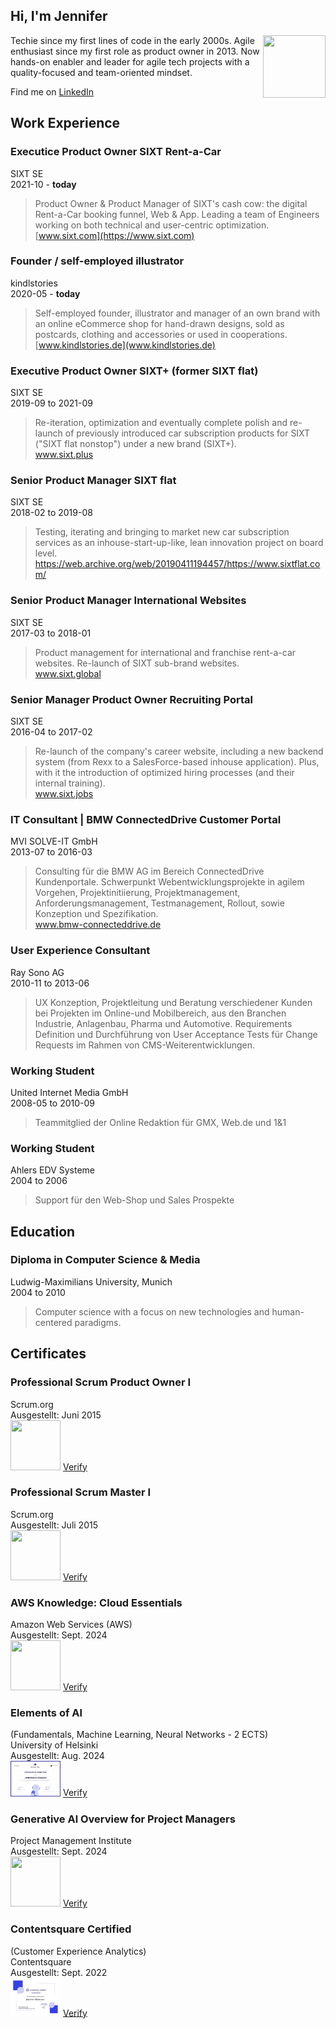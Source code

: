 

## Hi, I'm Jennifer
<img src="https://avatars.githubusercontent.com/u/20593806" width="100" height="100" padding-left="10px" align="right" float="left">
Techie since my first lines of code in the early 2000s. Agile enthusiast since my first role as product owner in 2013. Now hands-on enabler and leader for agile tech projects with a quality-focused and team-oriented mindset.
 
Find me on [LinkedIn](https://www.linkedin.com/in/jennifer-kleimaier/ "LinkedIn")
  
  

## Work Experience

### Executice Product Owner SIXT Rent-a-Car
SIXT SE   
2021-10 - **today**  
> Product Owner & Product Manager of SIXT's cash cow: the digital Rent-a-Car booking funnel, Web & App. Leading a team of Engineers working on both technical and user-centric optimization.  
> [www.sixt.com](https://www.sixt.com)

### Founder / self-employed illustrator
kindlstories  
2020-05 - **today**
> Self-employed founder, illustrator and manager of an own brand with an online eCommerce shop for hand-drawn designs, sold as postcards, clothing and accessories or used in cooperations.  
> [www.kindlstories.de](www.kindlstories.de)

### Executive Product Owner SIXT+ (former SIXT flat)
SIXT SE  
2019-09 to 2021-09
> Re-iteration, optimization and eventually complete polish and re-launch of previously introduced car subscription products for SIXT ("SIXT flat nonstop") under a new brand (SIXT+).  
> www.sixt.plus

### Senior Product Manager SIXT flat
SIXT SE  
2018-02 to 2019-08
> Testing, iterating and bringing to market new car subscription services as an inhouse-start-up-like, lean innovation project on board level.  
> https://web.archive.org/web/20190411194457/https://www.sixtflat.com/ 

### Senior Product Manager International Websites
SIXT SE  
2017-03 to 2018-01
> Product management for international and franchise rent-a-car websites. Re-launch of SIXT sub-brand websites.  
> www.sixt.global

### Senior Manager Product Owner Recruiting Portal
SIXT SE  
2016-04 to 2017-02
> Re-launch of the company's career website, including a new backend system (from Rexx to a SalesForce-based inhouse application). Plus, with it the introduction of optimized hiring processes (and their internal training).  
> www.sixt.jobs

### IT Consultant | BMW ConnectedDrive Customer Portal
MVI SOLVE-IT GmbH  
2013-07 to 2016-03
> Consulting für die BMW AG im Bereich ConnectedDrive Kundenportale. Schwerpunkt Webentwicklungsprojekte in agilem Vorgehen, Projektinitiierung, Projektmanagement, Anforderungsmanagement, Testmanagement, Rollout, sowie Konzeption und Spezifikation.  
> www.bmw-connecteddrive.de

### User Experience Consultant
Ray Sono AG  
2010-11 to 2013-06
> UX Konzeption, Projektleitung und Beratung verschiedener Kunden bei Projekten im Online-und Mobilbereich, aus den Branchen Industrie, Anlagenbau, Pharma und Automotive. Requirements Definition und Durchführung von User Acceptance Tests für Change Requests im Rahmen von CMS-Weiterentwicklungen.

### Working Student
United Internet Media GmbH  
2008-05 to 2010-09
> Teammitglied der Online Redaktion für GMX, Web.de und 1&1

### Working Student
Ahlers EDV Systeme  
2004 to 2006
> Support für den Web-Shop und Sales Prospekte

  
  
## Education

### Diploma in Computer Science & Media
Ludwig-Maximilians University, Munich  
2004 to 2010
>Computer science with a focus on new technologies and human-centered paradigms.

  
  
## Certificates

### Professional Scrum Product Owner I
Scrum.org  
Ausgestellt: Juni 2015  
<img src="https://images.credly.com/size/680x680/images/591762c5-fae7-49c6-b326-e1756979928d/image.png" width="80" height="80">
<a href="https://www.credly.com/badges/2ee9fd6b-93d8-442f-8cf1-ccf1188e8212" target="_blank">Verify</a>  
  
### Professional Scrum Master I
Scrum.org  
Ausgestellt: Juli 2015  
<img src="https://images.credly.com/size/680x680/images/a2790314-008a-4c3d-9553-f5e84eb359ba/image.png" width="80" height="80">
<a href="https://www.credly.com/badges/c96e72c3-6983-40df-9599-bbcb467286f5" target="_blank">Verify</a>  

### AWS Knowledge: Cloud Essentials
Amazon Web Services (AWS)  
Ausgestellt: Sept. 2024  
<img src="https://images.credly.com/size/680x680/images/ec621e2a-c8f0-4459-806c-ae11829d372a/image.png" width="80" height="80">
<a href="https://www.credly.com/badges/ee734d97-91f3-4a10-a44e-991d096b277a" target="_blank">Verify</a>  

### Elements of Al 
(Fundamentals, Machine Learning, Neural Networks - 2 ECTS)  
University of Helsinki  
Ausgestellt: Aug. 2024  
<img src="/assets/cert_elementsofai.png" width="80" height="">
<a href="https://certificates.mooc.fi/validate/yaak9vn52df" target="_blank">Verify</a>  
  
### Generative Al Overview for Project Managers
Project Management Institute  
Ausgestellt: Sept. 2024  
<img src="https://images.credly.com/size/680x680/images/05de6fa7-8633-437c-80b5-7ee73779a87f/image.png" width="80" height="80">
<a href="https://www.credly.com/badges/c408020c-a1c8-4287-8068-d92c326c5508/public_url" target="_blank">Verify</a>  

### Contentsquare Certified
(Customer Experience Analytics)  
Contentsquare  
Ausgestellt: Sept. 2022  
<img src="/assets/cert_contentsquare.jpg" width="80" height="">
<a href="https://verify.skilljar.com/c/shcz5zz5vutg" target="_blank">Verify</a>  
  


